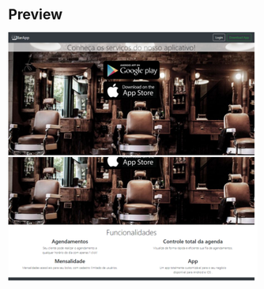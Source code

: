 
# Preview


![image](https://github.com/WillSerafim/landing-page/blob/master/src/assets/img/img1.png?raw=true)
![image](https://github.com/WillSerafim/landing-page/blob/master/src/assets/img/img2.png?raw=true)

